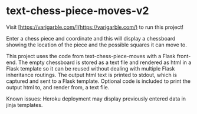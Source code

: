 # text-chess-piece-moves-v2
Visit [https://varigarble.com/](https://varigarble.com/) to run this project!

Enter a chess piece and coordinate and this will display a chessboard showing the location of the piece and the possible 
squares it can move to. 

This project uses the code from text-chess-piece-moves with a Flask front-end. The empty chessboard is stored as a text 
file and rendered as html in a Flask template so it can be reused without dealing with multiple Flask inheritance 
routings. The output html text is printed to stdout, which is captured and sent to a Flask template. Optional code is 
included to print the output html to, and render from, a text file.

Known issues: Heroku deployment may display previously entered data in jinja templates.
